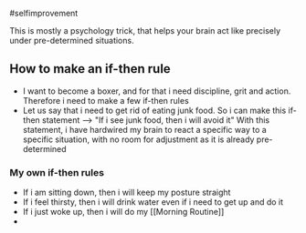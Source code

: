 #selfimprovement 

This is mostly a psychology trick, that helps your brain act like precisely under pre-determined situations.

## How to make an if-then rule
- I want to become a boxer, and for that i need discipline, grit and action. Therefore i need to make a few if-then rules
- Let us say that i need to get rid of eating junk food. So i can make this if-then statement --> "If i see junk food, then i will avoid it"
  With this statement, i have hardwired my brain to react a specific way to a specific situation, with no room for adjustment as it is already pre-determined 

### My own if-then rules
- If i am sitting down, then i will keep my posture straight
- If i feel thirsty, then i will drink water even if i need to get up and do it
- If i just woke up, then i will do my [[Morning Routine]]
- 